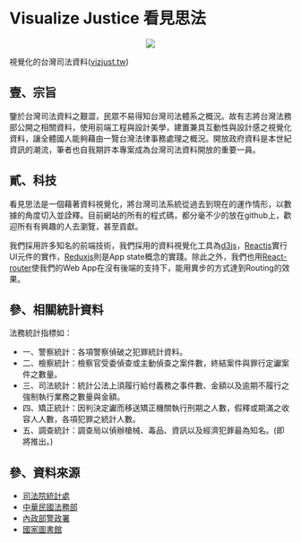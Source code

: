 # Visualize Justice 看見思法

<p align="center">
	<img src="https://raw.githubusercontent.com/yudazilian/VisualJusticeTW/gh-pages/src/JusticeVisualizingLOGO_3_400x400.png" />
</p>

視覺化的台灣司法資料([vizjust.tw](http://vizjust.tw))

## 壹、宗旨

鑒於台灣司法資料之艱澀，民眾不易得知台灣司法體系之概況。故有志將台灣法務部公開之相關資料，使用前端工程與設計美學，建置兼具互動性與設計感之視覺化資料，讓全體國人能夠藉由一覽台灣法律事務處理之概況。開放政府資料是本世紀資訊的潮流，筆者也自我期許本專案成為台灣司法資料開放的重要一員。

## 貳、科技

看見思法是一個藉著資料視覺化，將台灣司法系統從過去到現在的運作情形，以數據的角度切入並詮釋。目前網站的所有的程式碼，都分毫不少的放在github上，歡迎所有有興趣的人去瀏覽，甚至貢獻。

我們採用許多知名的前端技術，我們採用的資料視覺化工具為[d3js](https://d3js.org)，[Reactjs](https://facebook.github.io/react/)實行UI元件的實作，[Reduxjs](http://redux.js.org)則是App state概念的實踐。除此之外，我們也用[React-router](https://github.com/reactjs/react-router)使我們的Web App在沒有後端的支持下，能用異步的方式達到Routing的效果。

## 參、相關統計資料

法務統計指標如：

* 一、警察統計：各項警察偵破之犯罪統計資料。
* 二、檢察統計：檢察官受委偵查或主動偵查之案件數，終結案件與罪行定讞案件之數量。
* 三、司法統計：統計公法上須履行給付義務之事件數、金額以及逾期不履行之強制執行業務之數量與金額。
* 四、矯正統計：因判決定讞而移送矯正機關執行刑期之人數，假釋或期滿之收容人人數，各項犯罪之統計人數。
* 五、調查統計：調查局以偵辦槍械、毒品、資訊以及經濟犯罪最為知名。(即將推出。)
  
  
## 參、資料來源

* [司法院統計處](http://www.judicial.gov.tw/juds/)
* [中華民國法務部](http://www.rjsd.moj.gov.tw/rjsdweb/)
* [內政部警政署](https://www.npa.gov.tw/NPAGip/wSite/np?ctNode=12552&mp=1)
* [國家圖書館](http://stat.ncl.edu.tw/hypage.cgi?HYPAGE=search/jnameBrowse.hpg&brow=v&jid=97251018&jn=法務部統計手冊)
